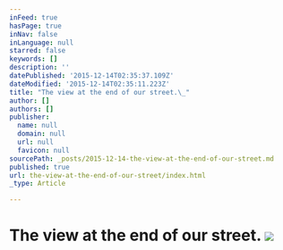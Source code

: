 ```yaml
---
inFeed: true
hasPage: true
inNav: false
inLanguage: null
starred: false
keywords: []
description: ''
datePublished: '2015-12-14T02:35:37.109Z'
dateModified: '2015-12-14T02:35:11.223Z'
title: "The view at the end of our street.\_"
author: []
authors: []
publisher:
  name: null
  domain: null
  url: null
  favicon: null
sourcePath: _posts/2015-12-14-the-view-at-the-end-of-our-street.md
published: true
url: the-view-at-the-end-of-our-street/index.html
_type: Article

---
```

# The view at the end of our street. ![](https://the-grid-user-content.s3-us-west-2.amazonaws.com/8a61db08-4b1e-46c4-a1e6-4480a5c5cee9.JPG)